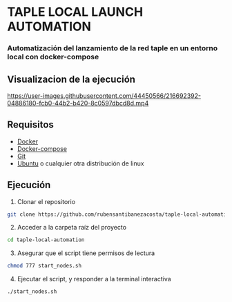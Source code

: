 # TAPLE LOCAL LAUNCH AUTOMATION

### Automatización del lanzamiento de la red taple en un entorno local con docker-compose


## Visualizacion de la ejecución



https://user-images.githubusercontent.com/44450566/216692392-04886180-fcb0-44b2-b420-8c0597dbcd8d.mp4



## Requisitos

- [Docker](https://www.docker.com/)
- [Docker-compose](https://docs.docker.com/compose/)
- [Git](https://git-scm.com/)
- [Ubuntu](https://ubuntu.com/) o cualquier otra distribución de linux

## Ejecución

1. Clonar el repositorio

```bash 
git clone https://github.com/rubensantibanezacosta/taple-local-automation.git
```

2. Acceder a la carpeta raíz del proyecto

```bash
cd taple-local-automation
```

3. Asegurar que el script tiene permisos de lectura

```bash
chmod 777 start_nodes.sh
```

4. Ejecutar el script, y responder a la terminal interactiva

```bash
./start_nodes.sh
```


